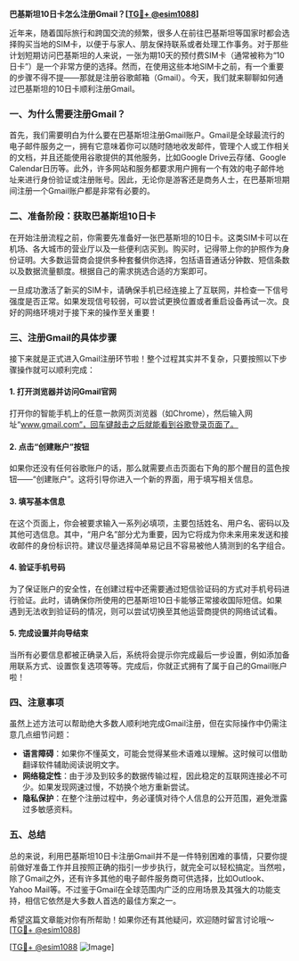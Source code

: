 **巴基斯坦10日卡怎么注册Gmail？[[TG💪+ @esim1088](https://t.me/s/esim1088)]**

近年来，随着国际旅行和跨国交流的频繁，很多人在前往巴基斯坦等国家时都会选择购买当地的SIM卡，以便于与家人、朋友保持联系或者处理工作事务。对于那些计划短期访问巴基斯坦的人来说，一张为期10天的预付费SIM卡（通常被称为“10日卡”）是一个非常方便的选择。然而，在使用这些本地SIM卡之前，有一个重要的步骤不得不提——那就是注册谷歌邮箱（Gmail）。今天，我们就来聊聊如何通过巴基斯坦的10日卡顺利注册Gmail。

### 一、为什么需要注册Gmail？

首先，我们需要明白为什么要在巴基斯坦注册Gmail账户。Gmail是全球最流行的电子邮件服务之一，拥有它意味着你可以随时随地收发邮件，管理个人或工作相关的文档，并且还能使用谷歌提供的其他服务，比如Google Drive云存储、Google Calendar日历等。此外，许多网站和服务都要求用户拥有一个有效的电子邮件地址来进行身份验证或注册账号。因此，无论你是游客还是商务人士，在巴基斯坦期间注册一个Gmail账户都是非常有必要的。

### 二、准备阶段：获取巴基斯坦10日卡

在开始注册流程之前，你需要先准备好一张巴基斯坦的10日卡。这类SIM卡可以在机场、各大城市的营业厅以及一些便利店买到。购买时，记得带上你的护照作为身份证明。大多数运营商会提供多种套餐供你选择，包括语音通话分钟数、短信条数以及数据流量额度。根据自己的需求挑选合适的方案即可。

一旦成功激活了新买的SIM卡，请确保手机已经连接上了互联网，并检查一下信号强度是否正常。如果发现信号较弱，可以尝试更换位置或者重启设备再试一次。良好的网络环境对于接下来的操作至关重要！

### 三、注册Gmail的具体步骤

接下来就是正式进入Gmail注册环节啦！整个过程其实并不复杂，只要按照以下步骤操作就可以顺利完成：

#### 1. 打开浏览器并访问Gmail官网

打开你的智能手机上的任意一款网页浏览器（如Chrome），然后输入网址“www.gmail.com”，回车键敲击之后就能看到谷歌登录页面了。

#### 2. 点击“创建账户”按钮

如果你还没有任何谷歌账户的话，那么就需要点击页面右下角的那个醒目的蓝色按钮——“创建账户”。这将引导你进入一个新的界面，用于填写相关信息。

#### 3. 填写基本信息

在这个页面上，你会被要求输入一系列必填项，主要包括姓名、用户名、密码以及其他可选信息。其中，“用户名”部分尤为重要，因为它将成为你未来用来发送和接收邮件的身份标识符。建议尽量选择简单易记且不容易被他人猜测到的名字组合。

#### 4. 验证手机号码

为了保证账户的安全性，在创建过程中还需要通过短信验证码的方式对手机号码进行验证。此时，请确保你所使用的巴基斯坦10日卡能够正常接收国际短信。如果遇到无法收到验证码的情况，则可以尝试切换至其他运营商提供的网络试试看。

#### 5. 完成设置并向导结束

当所有必要信息都被正确录入后，系统将会提示你完成最后一步设置，例如添加备用联系方式、设置恢复选项等等。完成后，你就正式拥有了属于自己的Gmail账户啦！

### 四、注意事项

虽然上述方法可以帮助绝大多数人顺利地完成Gmail注册，但在实际操作中仍需注意几点细节问题：

- **语言障碍**：如果你不懂英文，可能会觉得某些术语难以理解。这时候可以借助翻译软件辅助阅读说明文字。
- **网络稳定性**：由于涉及到较多的数据传输过程，因此稳定的互联网连接必不可少。如果发现网速过慢，不妨换个地方重新尝试。
- **隐私保护**：在整个注册过程中，务必谨慎对待个人信息的公开范围，避免泄露过多敏感资料。

### 五、总结

总的来说，利用巴基斯坦10日卡注册Gmail并不是一件特别困难的事情，只要你提前做好准备工作并且按照正确的指引一步步执行，就完全可以轻松搞定。当然啦，除了Gmail之外，还有许多其他的电子邮件服务商可供选择，比如Outlook、Yahoo Mail等。不过鉴于Gmail在全球范围内广泛的应用场景及其强大的功能支持，相信它依然是大多数人首选的最佳方案之一。

希望这篇文章能对你有所帮助！如果你还有其他疑问，欢迎随时留言讨论哦～ [[TG💪+ @esim1088](https://t.me/s/esim1088)] 

[[TG💪+ @esim1088](https://t.me/s/esim1088) ![Image](https://i.postimg.cc/4NQfJmqS/Snipaste-2025-05-13-00-14-12.png)]